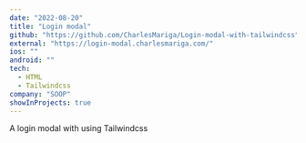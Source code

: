 ```yaml
---
date: "2022-08-20"
title: "Login modal"
github: "https://github.com/CharlesMariga/Login-modal-with-tailwindcss"
external: "https://login-modal.charlesmariga.com/"
ios: ""
android: ""
tech:
  - HTML
  - Tailwindcss
company: "SOOP"
showInProjects: true
---
```


A login modal with using Tailwindcss
